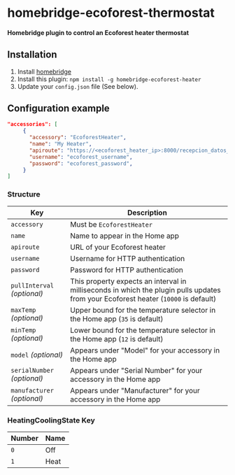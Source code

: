 # homebridge-ecoforest-thermostat

#### Homebridge plugin to control an Ecoforest heater thermostat

## Installation

1. Install [homebridge](https://github.com/nfarina/homebridge#installation-details)
2. Install this plugin: `npm install -g homebridge-ecoforest-heater`
3. Update your `config.json` file (See below).

## Configuration example

```json
"accessories": [
     {
       "accessory": "EcoforestHeater",
       "name": "My Heater",
       "apiroute": "https://<ecoforest_heater_ip>:8000/recepcion_datos_4.cgi",
       "username": "ecoforest_username",
       "password": "ecoforest_password",
     }
]
```

### Structure

| Key | Description |
| --- | --- |
| `accessory` | Must be `EcoforestHeater` |
| `name` | Name to appear in the Home app |
| `apiroute` | URL of your Ecoforest heater |
| `username` | Username for HTTP authentication |
| `password` | Password for HTTP authentication |
| `pullInterval` _(optional)_ | This property expects an interval in milliseconds in which the plugin pulls updates from your Ecoforest heater (`10000` is default)  
| `maxTemp` _(optional)_ | Upper bound for the temperature selector in the Home app (`35` is default) |
| `minTemp` _(optional)_ | Lower bound for the temperature selector in the Home app (`12` is default) |
| `model` _(optional)_ | Appears under "Model" for your accessory in the Home app |
| `serialNumber` _(optional)_ | Appears under "Serial Number" for your accessory in the Home app |
| `manufacturer` _(optional)_ | Appears under "Manufacturer" for your accessory in the Home app |


### HeatingCoolingState Key

| Number | Name |
| --- | --- |
| `0` | Off |
| `1` | Heat |